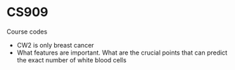# CS909

Course codes

* CW2 is only breast cancer
* What features are important. What are the crucial points that can predict the exact number of white blood cells

